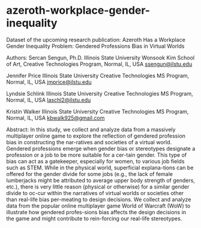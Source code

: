 # azeroth-workplace-gender-inequality
Dataset of the upcoming research publication: Azeroth Has a Workplace Gender Inequality Problem: Gendered Professions Bias in Virtual Worlds

Authors:
Sercan Sengun, Ph.D.
Illinois State University
Wonsook Kim School of Art, Creative Technologies Program, Normal, IL, USA
ssengun@ilstu.edu

Jennifer Price
Illinois State University
Creative Technologies MS Program, Normal, IL, USA
jmprice@ilstu.edu

Lyndsie Schlink
Illinois State University
Creative Technologies MS Program, Normal, IL, USA
laschl2@ilstu.edu

Kristin Walker
Illinois State University
Creative Technologies MS Program, Normal, IL, USA
kbwalk925@gmail.com

Abstract:
In this study, we collect and analyze data from a massively multiplayer online game to explore the reflection of gendered profession bias in constructing the nar-ratives and societies of a virtual world. Gendered professions emerge when gender bias or stereotypes designate a profession or a job to be more suitable for a cer-tain gender. This type of bias can act as a gatekeeper, especially for women, to various job fields such as STEM. While in the physical world, superficial explana-tions can be offered for the gender divide for some jobs (e.g., the lack of female lumberjacks might be attributed to average upper body strength of genders, etc.), there is very little reason (physical or otherwise) for a similar gender divide to oc-cur within the narratives of virtual worlds or societies other than real-life bias per-meating to design decisions. We collect and analyze data from the popular online multiplayer game World of Warcraft (WoW) to illustrate how gendered profes-sions bias affects the design decisions in the game and might contribute to rein-forcing our real-life stereotypes.
